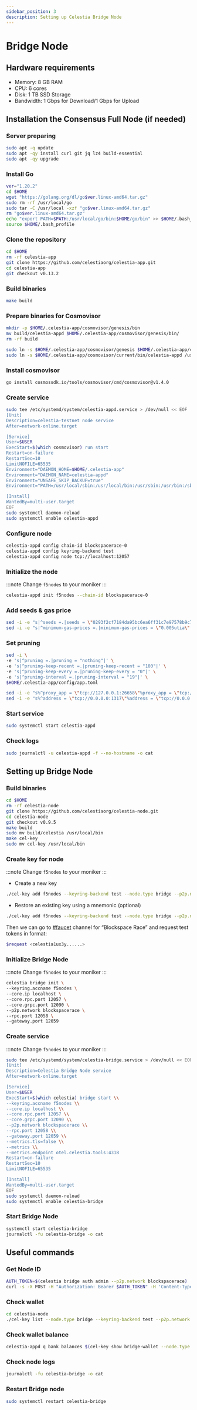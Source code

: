 ```yaml
---
sidebar_position: 3
description: Setting up Celestia Bridge Node
---
```


# Bridge Node

## Hardware requirements

- Memory: 8 GB RAM
- CPU: 6 cores
- Disk: 1 TB SSD Storage
- Bandwidth: 1 Gbps for Download/1 Gbps for Upload

## Installation the Consensus Full Node (if needed)

### Server preparing
```bash
sudo apt -q update
sudo apt -qy install curl git jq lz4 build-essential
sudo apt -qy upgrade
```

### Install Go

```bash
ver="1.20.2" 
cd $HOME 
wget "https://golang.org/dl/go$ver.linux-amd64.tar.gz" 
sudo rm -rf /usr/local/go 
sudo tar -C /usr/local -xzf "go$ver.linux-amd64.tar.gz" 
rm "go$ver.linux-amd64.tar.gz"
echo "export PATH=$PATH:/usr/local/go/bin:$HOME/go/bin" >> $HOME/.bash_profile
source $HOME/.bash_profile
```

### Clone the repository

```bash
cd $HOME
rm -rf celestia-app
git clone https://github.com/celestiaorg/celestia-app.git
cd celestia-app
git checkout v0.13.2
```

### Build binaries

```bash
make build
```

### Prepare binaries for Cosmovisor

```bash
mkdir -p $HOME/.celestia-app/cosmovisor/genesis/bin
mv build/celestia-appd $HOME/.celestia-app/cosmovisor/genesis/bin/
rm -rf build

sudo ln -s $HOME/.celestia-app/cosmovisor/genesis $HOME/.celestia-app/cosmovisor/current -f
sudo ln -s $HOME/.celestia-app/cosmovisor/current/bin/celestia-appd /usr/local/bin/celestia-appd -f
```

### Install cosmovisor

```bash
go install cosmossdk.io/tools/cosmovisor/cmd/cosmovisor@v1.4.0
```

### Create service

```bash
sudo tee /etc/systemd/system/celestia-appd.service > /dev/null << EOF
[Unit]
Description=celestia-testnet node service
After=network-online.target

[Service]
User=$USER
ExecStart=$(which cosmovisor) run start
Restart=on-failure
RestartSec=10
LimitNOFILE=65535
Environment="DAEMON_HOME=$HOME/.celestia-app"
Environment="DAEMON_NAME=celestia-appd"
Environment="UNSAFE_SKIP_BACKUP=true"
Environment="PATH=/usr/local/sbin:/usr/local/bin:/usr/sbin:/usr/bin:/sbin:/bin:/usr/games:/usr/local/games:/snap/bin:$HOME/.celestia-app/cosmovisor/current/bin"

[Install]
WantedBy=multi-user.target
EOF
sudo systemctl daemon-reload
sudo systemctl enable celestia-appd
```

### Configure node

```bash
celestia-appd config chain-id blockspacerace-0
celestia-appd config keyring-backend test
celestia-appd config node tcp://localhost:12057
```


### Initialize the node

:::note
Change `f5nodes` to your moniker 
:::

```bash
celestia-appd init f5nodes --chain-id blockspacerace-0
```

### Add seeds & gas price

```bash
sed -i -e "s|^seeds =.|seeds = \"0293f2cf7184da95bc6ea6ff31c7e97578b9c7ff@65.109.106.95:26656, 8f14ec71e1d712c912c27485a169c2519628cfb6@celest-test-seed.theamsolutions.info:22256\"|" $HOME/.celestia-app/config/config.toml
sed -i -e "s|^minimum-gas-prices =.|minimum-gas-prices = \"0.005utia\"|" $HOME/.celestia-app/config/app.toml
```

### Set pruning

```bash
sed -i \
-e 's|^pruning =.|pruning = "nothing"|' \
-e 's|^pruning-keep-recent =.|pruning-keep-recent = "100"|' \
-e 's|^pruning-keep-every =.|pruning-keep-every = "0"|' \
-e 's|^pruning-interval =.|pruning-interval = "19"|' \
$HOME/.celestia-app/config/app.toml
```
```bash
sed -i -e "s%^proxy_app = \"tcp://127.0.0.1:26658\"%proxy_app = \"tcp://127.0.0.1:12058\"%; s%^laddr = \"tcp://127.0.0.1:26657\"%laddr = \"tcp://127.0.0.1:12057\"%; s%^pprof_laddr = \"localhost:6060\"%pprof_laddr = \"localhost:12060\"%; s%^laddr = \"tcp://0.0.0.0:26656\"%laddr = \"tcp://0.0.0.0:12056\"%; s%^prometheus_listen_addr = \":26660\"%prometheus_listen_addr = \":12066\"%" $HOME/.celestia-app/config/config.toml
sed -i -e "s%^address = \"tcp://0.0.0.0:1317\"%address = \"tcp://0.0.0.0:12017\"%; s%^address = \":8080\"%address = \":12080\"%; s%^address = \"0.0.0.0:9090\"%address = \"0.0.0.0:12090\"%; s%^address = \"0.0.0.0:9091\"%address = \"0.0.0.0:12091\"%; s%:8545%:12045%; s%:8546%:12046%; s%:6065%:12065%" $HOME/.celestia-app/config/app.toml
```

### Start service
```bash
sudo systemctl start celestia-appd
```

### Check logs
```bash
sudo journalctl -u celestia-appd -f --no-hostname -o cat
```

## Setting up Bridge Node

### Build binaries

```bash
cd $HOME
rm -rf celestia-node
git clone https://github.com/celestiaorg/celestia-node.git
cd celestia-node
git checkout v0.9.5
make build
sudo mv build/celestia /usr/local/bin
make cel-key
sudo mv cel-key /usr/local/bin
```

### Create key for node 

:::note
Change `f5nodes` to your moniker 
:::
- Create a new key
```bash
./cel-key add f5nodes --keyring-backend test --node.type bridge --p2p.network blockspacerace
```

- Restore an existing key using a mnemonic (optional)
```bash
./cel-key add f5nodes --keyring-backend test --node.type bridge --p2p.network blockspacerace --recover
```

Then we can go to [#faucet](https://discord.com/invite/YsnTPcSfWQ) channel for “Blockspace Race” and request test tokens in format: 
```bash
$request <celestia1ux3y......> 
```

### Initialize Bridge Node

:::note
Change `f5nodes` to your moniker 
:::

```bash
celestia bridge init \
--keyring.accname f5nodes \
--core.ip localhost \
--core.rpc.port 12057 \
--core.grpc.port 12090 \
--p2p.network blockspacerace \
--rpc.port 12058 \
--gateway.port 12059
```


### Create service

:::note
Change `f5nodes` to your moniker 
:::

```bash
sudo tee /etc/systemd/system/celestia-bridge.service > /dev/null << EOF
[Unit]
Description=Celestia Bridge Node service
After=network-online.target

[Service]
User=$USER
ExecStart=$(which celestia) bridge start \\
--keyring.accname f5nodes \\
--core.ip localhost \\
--core.rpc.port 12057 \\
--core.grpc.port 12090 \\
--p2p.network blockspacerace \\
--rpc.port 12058 \\
--gateway.port 12059 \\
--metrics.tls=false \\
--metrics \\
--metrics.endpoint otel.celestia.tools:4318
Restart=on-failure
RestartSec=10
LimitNOFILE=65535

[Install]
WantedBy=multi-user.target
EOF
sudo systemctl daemon-reload
sudo systemctl enable celestia-bridge
```


### Start Bridge Node

```bash
systemctl start celestia-bridge
journalctl -fu celestia-bridge -o cat
```

## Useful commands

### Get Node ID

```bash
AUTH_TOKEN=$(celestia bridge auth admin --p2p.network blockspacerace)
curl -s -X POST -H "Authorization: Bearer $AUTH_TOKEN" -H 'Content-Type: application/json' -d '{"jsonrpc":"2.0","id":0,"method":"p2p.Info","params":[]}' http://localhost:12058 | jq -r .result.ID
```

### Check wallet

```bash
cd celestia-node
./cel-key list --node.type bridge --keyring-backend test --p2p.network blockspacerace
```

### Check wallet balance
```bash
celestia-appd q bank balances $(cel-key show bridge-wallet --node.type bridge --p2p.network blockspacerace -a | tail -1)
```

### Check node logs

```bash
journalctl -fu celestia-bridge -o cat
```

### Restart Bridge node
```bash
sudo systemctl restart celestia-bridge
```
